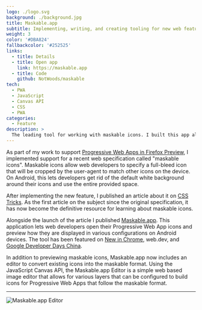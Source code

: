 ```yaml
---
logo: ./logo.svg
background: ./background.jpg
title: Maskable.app
subtitle: Implementing, writing, and creating tooling for new web feature
weight: 3
color: '#DBA824'
fallbackcolor: '#252525'
links:
  - title: Details
  - title: Open app
    link: https://maskable.app
  - title: Code
    github: NotWoods/maskable
tech:
  - PWA
  - JavaScript
  - Canvas API
  - CSS
  - PWA
categories:
  - Feature
description: >
  The leading tool for working with maskable icons. I built this app alongside implementing the web feature into Firefox and writing about it for CSS Tricks. It uses the Canvas API and vanilla JavaScript to help developers build the best PWAs.
---
```


As part of my work to support [Progressive Web Apps in Firefox Preview](/projects/mozilla-firefox/), I implemented support for a recent web specification called "maskable icons". Maskable icons allow web developers to specify a full-bleed icon that will be cropped by the user-agent to match other icons on the device. On Android, this lets developers get rid of the default white background around their icons and use the entire provided space.

After implementing the new feature, I published an article about it on [CSS Tricks](https://css-tricks.com/maskable-icons-android-adaptive-icons-for-your-pwa/). As the first article on the subject since the original specification, it has now become the definitive resource for learning about maskable icons.

Alongside the launch of the article I published [Maskable.app](https://maskable.app). This application lets web developers open their Progressive Web App icons and preview how they are displayed in various configurations on Android devices. The tool has been featured on [New in Chrome](https://developers.google.com/web/updates/2019/12/nic79), web.dev, and [Google Developer Days China](https://events.google.cn/intl/en/developerdays2019/).

In addition to previewing maskable icons, Maskable.app now includes an editor to convert existing icons into the maskable format. Using the JavaScript Canvas API, the Maskable.app Editor is a simple web based image editor that allows for various layers that can be configured to build icons for Progressive Web Apps that follow the maskable format.

---

![Maskable.app Editor](/projects/maskable/editor.png)
